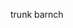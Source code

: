 <!--
 * @Description: 
 * @Author: 幺五六
 * @Date: 2021-01-06 09:25:43
 * @LastEditors: 幺五六
 * @LastEditTime: 2021-01-06 09:40:54
-->
trunk
barnch